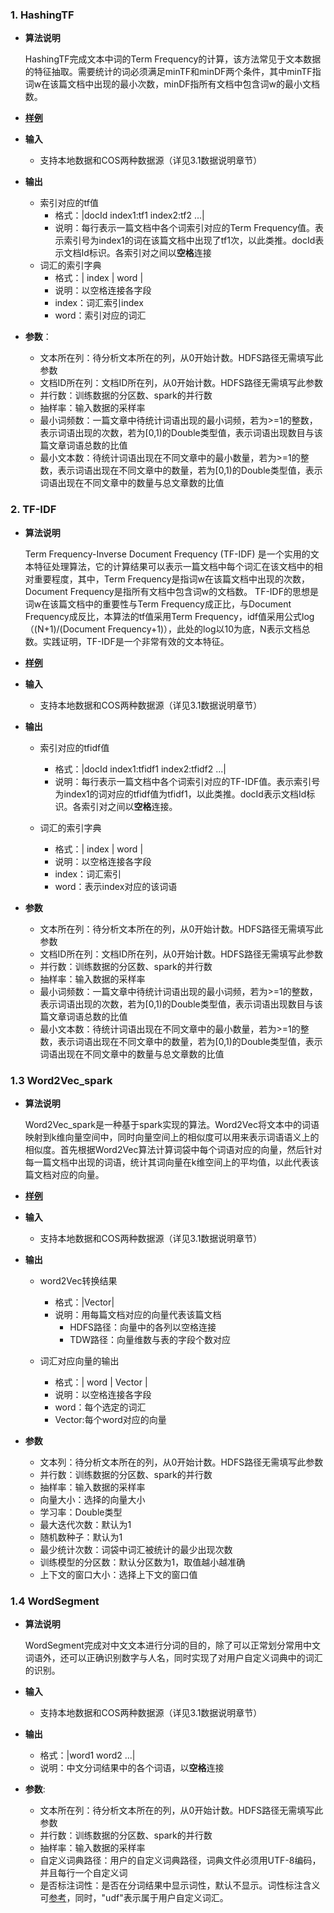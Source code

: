 ### 1. HashingTF

- **算法说明**

  HashingTF完成文本中词的Term Frequency的计算，该方法常见于文本数据的特征抽取。需要统计的词必须满足minTF和minDF两个条件，其中minTF指词w在该篇文档中出现的最小次数，minDF指所有文档中包含词w的最小文档数。

* [**样例**](https://tio.cloud.tencent.com/ml/platform.html?projectId=33&flowId=134)

- **输入**
  - 支持本地数据和COS两种数据源（详见3.1数据说明章节）

- **输出**
  - 索引对应的tf值
    - 格式：|docId index1:tf1 index2:tf2 ...|
    - 说明：每行表示一篇文档中各个词索引对应的Term Frequency值。表示索引号为index1的词在该篇文档中出现了tf1次，以此类推。docId表示文档Id标识。各索引对之间以**空格**连接
  - 词汇的索引字典
    - 格式：| index | word |
    - 说明：以空格连接各字段
    - index：词汇索引index
    - word：索引对应的词汇

- **参数**：

  - 文本所在列：待分析文本所在的列，从0开始计数。HDFS路径无需填写此参数
  - 文档ID所在列：文档ID所在列，从0开始计数。HDFS路径无需填写此参数
  - 并行数：训练数据的分区数、spark的并行数
  - 抽样率：输入数据的采样率
  - 最小词频数：一篇文章中待统计词语出现的最小词频，若为>=1的整数，表示词语出现的次数，若为[0,1)的Double类型值，表示词语出现数目与该篇文章词语总数的比值
  - 最小文本数：待统计词语出现在不同文章中的最小数量，若为>=1的整数，表示词语出现在不同文章中的数量，若为[0,1)的Double类型值，表示词语出现在不同文章中的数量与总文章数的比值


### 2. TF-IDF

- **算法说明**

  Term Frequency-Inverse Document Frequency (TF-IDF) 是一个实用的文本特征处理算法，它的计算结果可以表示一篇文档中每个词汇在该文档中的相对重要程度，其中，Term Frequency是指词w在该篇文档中出现的次数，Document Frequency是指所有文档中包含词w的文档数。
  TF-IDF的思想是词w在该篇文档中的重要性与Term Frequency成正比，与Document Frequency成反比，本算法的tf值采用Term Frequency，idf值采用公式log（(N+1)/(Document Frequency+1)），此处的log以10为底，N表示文档总数。实践证明，TF-IDF是一个非常有效的文本特征。

* [**样例**](https://tio.cloud.tencent.com/ml/platform.html?projectId=33&flowId=134)

- **输入**

  - 支持本地数据和COS两种数据源（详见3.1数据说明章节）

- **输出**

  - 索引对应的tfidf值
    - 格式：|docId index1:tfidf1 index2:tfidf2 ...|
    - 说明：每行表示一篇文档中各个词索引对应的TF-IDF值。表示索引号为index1的词对应的tfidf值为tfidf1，以此类推。docId表示文档Id标识。各索引对之间以**空格**连接。

  - 词汇的索引字典
    - 格式：| index | word | 
    - 说明：以空格连接各字段    
    - index：词汇索引
    - word：表示index对应的该词语

- **参数**

  - 文本所在列：待分析文本所在的列，从0开始计数。HDFS路径无需填写此参数
  - 文档ID所在列：文档ID所在列，从0开始计数。HDFS路径无需填写此参数
  - 并行数：训练数据的分区数、spark的并行数
  - 抽样率：输入数据的采样率
  - 最小词频数：一篇文章中待统计词语出现的最小词频，若为>=1的整数，表示词语出现的次数，若为[0,1)的Double类型值，表示词语出现数目与该篇文章词语总数的比值
  - 最小文本数：待统计词语出现在不同文章中的最小数量，若为>=1的整数，表示词语出现在不同文章中的数量，若为[0,1)的Double类型值，表示词语出现在不同文章中的数量与总文章数的比值


### 1.3 Word2Vec_spark

- **算法说明**

  Word2Vec_spark是一种基于spark实现的算法。Word2Vec将文本中的词语映射到k维向量空间中，同时向量空间上的相似度可以用来表示词语语义上的相似度。首先根据Word2Vec算法计算词袋中每个词语对应的向量，然后针对每一篇文档中出现的词语，统计其词向量在k维空间上的平均值，以此代表该篇文档对应的向量。

* [**样例**](https://tio.cloud.tencent.com/ml/platform.html?projectId=33&flowId=134)

- **输入**

  - 支持本地数据和COS两种数据源（详见3.1数据说明章节）

- **输出**

  - word2Vec转换结果
    - 格式：|Vector|
    - 说明：用每篇文档对应的向量代表该篇文档
      - HDFS路径：向量中的各列以空格连接
      - TDW路径：向量维数与表的字段个数对应

  - 词汇对应向量的输出
    - 格式：| word | Vector | 
    - 说明：以空格连接各字段
    - word：每个选定的词汇
    - Vector:每个word对应的向量


- **参数**
  - 文本列：待分析文本所在的列，从0开始计数。HDFS路径无需填写此参数
  - 并行数：训练数据的分区数、spark的并行数
  - 抽样率：输入数据的采样率
  - 向量大小：选择的向量大小
  - 学习率：Double类型
  - 最大迭代次数：默认为1
  - 随机数种子：默认为1
  - 最少统计次数：词袋中词汇被统计的最少出现次数
  - 训练模型的分区数：默认分区数为1，取值越小越准确
  - 上下文的窗口大小：选择上下文的窗口值

### 1.4 WordSegment

- **算法说明**

  WordSegment完成对中文文本进行分词的目的，除了可以正常划分常用中文词语外，还可以正确识别数字与人名，同时实现了对用户自定义词典中的词汇的识别。

- **输入**
  - 支持本地数据和COS两种数据源（详见3.1数据说明章节）

- **输出**

  - 格式：|word1 word2 ...|
  - 说明：中文分词结果中的各个词语，以**空格**连接

- **参数**:
  - 文本所在列：待分析文本所在的列，从0开始计数。HDFS路径无需填写此参数
  - 并行数：训练数据的分区数、spark的并行数
  - 抽样率：输入数据的采样率
  - 自定义词典路径：用户的自定义词典路径，词典文件必须用UTF-8编码，并且每行一个自定义词
  - 是否标注词性：是否在分词结果中显示词性，默认不显示。词性标注含义可[参考](https://github.com/NLPchina/ansj_seg/wiki/%E8%AF%8D%E6%80%A7%E6%A0%87%E6%B3%A8%E8%A7%84%E8%8C%83)，同时，"udf"表示属于用户自定义词汇。

